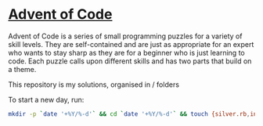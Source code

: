 # [Advent of Code](http://adventofcode.com)

Advent of Code is a series of small programming puzzles for a variety of skill levels. They are self-contained and are just as appropriate for an expert who wants to stay sharp as they are for a beginner who is just learning to code. Each puzzle calls upon different skills and has two parts that build on a theme.

This repository is my solutions, organised in <year>/<day> folders

To start a new day, run:
```bash
mkdir -p `date '+%Y/%-d'` && cd `date '+%Y/%-d'` && touch {silver.rb,input.txt,example.txt,readme.md}
```
